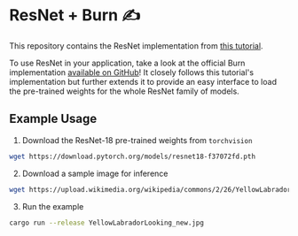 # ResNet + Burn ✍️

This repository contains the ResNet implementation from [this tutorial](https://dev.to/laggui/transitioning-from-pytorch-to-burn-45m).

To use ResNet in your application, take a look at the official Burn implementation
[available on GitHub](https://github.com/tracel-ai/models/tree/main/resnet-burn)! It closely follows
this tutorial's implementation but further extends it to provide an easy interface to load the
pre-trained weights for the whole ResNet family of models.

## Example Usage

1. Download the ResNet-18 pre-trained weights from `torchvision`

```sh
wget https://download.pytorch.org/models/resnet18-f37072fd.pth
```

2. Download a sample image for inference

```sh
wget https://upload.wikimedia.org/wikipedia/commons/2/26/YellowLabradorLooking_new.jpg
```

3. Run the example

```sh
cargo run --release YellowLabradorLooking_new.jpg
```
